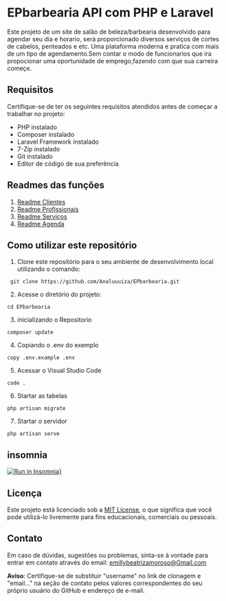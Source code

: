 

# EPbarbearia API com PHP e Laravel

Este projeto de um site de salão de beleza/barbearia desenvolvido para agendar seu dia e horario, será proporcionado diversos serviços de cortes de cabelos, penteados e etc. Uma plataforma moderna e pratica com mais de um tipo de agendamento.Sem contar o modo de funcionarios que ira propocionar uma oportunidade de emprego,fazendo com que sua carreira começe.

## Requisitos

Certifique-se de ter os seguintes requisitos atendidos antes de começar a trabalhar no projeto:

- PHP instalado
- Composer instalado
- Laravel Framework instalado
- 7-Zip instalado
- Git instalado
- Editor de código de sua preferência

## Readmes das funções

1. [Readme Clientes](ClienteReadme.md)
2. [Readme Profissionais](ProfissionaisReadme.md)
3. [Readme Serviços](ServicoReadme.md)
4. [Readme Agenda](AgendaReadme.md)

## Como utilizar este repositório

1. Clone este repositório para o seu ambiente de desenvolvimento local utilizando o comando:
```
 git clone https://github.com/Analuuuiza/EPbarbearia.git
```
2. Acesse o diretório do projeto:
```
cd EPbarbearia
```
3. inicializando o Repositorio
```
composer update
```
4. Copiando o .env do exemplo
```
copy .env.example .env
```
5. Acessar o Visual Studio Code
```
code .
```

6. Startar as tabelas
```
php artisan migrate
```

7. Startar o servidor
```
php artisan serve 
```

## insomnia
[![Run in Insomnia}](https://insomnia.rest/images/run.svg)](https://insomnia.rest/run/?label=ERAS%20book%20API&uri=https%3A%2F%2Fraw.githubusercontent.com%2FMIMIMINISAIA%2FERASbook-api%2Fmain%2Finsomnia.json%3Ftoken%3DGHSAT0AAAAAACGBYMFUXUORKK3ULPO74DHWZGSEWDQ)




## Licença

Este projeto está licenciado sob a [MIT License](LICENSE), o que significa que você pode utilizá-lo livremente para fins educacionais, comerciais ou pessoais.

## Contato

Em caso de dúvidas, sugestões ou problemas, sinta-se à vontade para entrar em contato através do email: 
emillybeatrizamoroso@Gmail.com

**Aviso**: Certifique-se de substituir "username" no link de clonagem e "email..." na seção de contato pelos valores correspondentes do seu próprio usuário do GitHub e endereço de e-mail.


